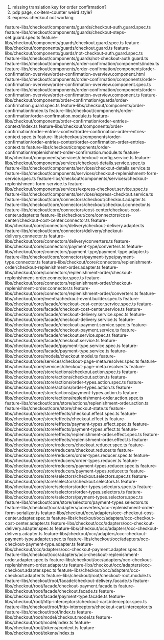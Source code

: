 1. missing translation key for order confirmation?  
2. pdp page, cx-item-counter weird style?
3. express checkout not working


feature-libs/checkout/components/guards/checkout-auth.guard.spec.ts
feature-libs/checkout/components/guards/checkout-steps-set.guard.spec.ts
feature-libs/checkout/components/guards/checkout.guard.spec.ts
feature-libs/checkout/components/guards/checkout.guard.ts
feature-libs/checkout/components/guards/not-checkout-auth.guard.spec.ts
feature-libs/checkout/components/guards/not-checkout-auth.guard.ts
feature-libs/checkout/components/order-confirmation/components/index.ts
feature-libs/checkout/components/order-confirmation/components/order-confirmation-overview/order-confirmation-overview.component.html
feature-libs/checkout/components/order-confirmation/components/order-confirmation-overview/order-confirmation-overview.component.spec.ts
feature-libs/checkout/components/order-confirmation/components/order-confirmation-overview/order-confirmation-overview.component.ts
feature-libs/checkout/components/order-confirmation/guards/order-confirmation.guard.spec.ts
feature-libs/checkout/components/order-confirmation/index.ts
feature-libs/checkout/components/order-confirmation/order-confirmation.module.ts
feature-libs/checkout/components/order-confirmation/order-entries-context/index.ts
feature-libs/checkout/components/order-confirmation/order-entries-context/order-confirmation-order-entries-context.spec.ts
feature-libs/checkout/components/order-confirmation/order-entries-context/order-confirmation-order-entries-context.ts
feature-libs/checkout/components/order-confirmation/replenishment-order-confirmation.module.ts
feature-libs/checkout/components/services/checkout-config.service.ts
feature-libs/checkout/components/services/checkout-details.service.spec.ts
feature-libs/checkout/components/services/checkout-details.service.ts
feature-libs/checkout/components/services/checkout-replenishment-form-service.spec.ts
feature-libs/checkout/components/services/checkout-replenishment-form-service.ts
feature-libs/checkout/components/services/express-checkout.service.spec.ts
feature-libs/checkout/components/services/express-checkout.service.ts
feature-libs/checkout/core/connectors/checkout/checkout.adapter.ts
feature-libs/checkout/core/connectors/checkout/checkout.connector.ts
feature-libs/checkout/core/connectors/cost-center/checkout-cost-center.adapter.ts
feature-libs/checkout/core/connectors/cost-center/checkout-cost-center.connector.ts
feature-libs/checkout/core/connectors/delivery/checkout-delivery.adapter.ts
feature-libs/checkout/core/connectors/delivery/checkout-delivery.connector.ts
feature-libs/checkout/core/connectors/delivery/converters.ts
feature-libs/checkout/core/connectors/payment-type/converters.ts
feature-libs/checkout/core/connectors/payment-type/payment-type.adapter.ts
feature-libs/checkout/core/connectors/payment-type/payment-type.connector.ts
feature-libs/checkout/core/connectors/replenishment-order/checkout-replenishment-order.adapter.ts
feature-libs/checkout/core/connectors/replenishment-order/checkout-replenishment-order.connector.spec.ts
feature-libs/checkout/core/connectors/replenishment-order/checkout-replenishment-order.connector.ts
feature-libs/checkout/core/connectors/replenishment-order/converters.ts
feature-libs/checkout/core/events/checkout-event.builder.spec.ts
feature-libs/checkout/core/facade/checkout-cost-center.service.spec.ts
feature-libs/checkout/core/facade/checkout-cost-center.service.ts
feature-libs/checkout/core/facade/checkout-delivery.service.spec.ts
feature-libs/checkout/core/facade/checkout-delivery.service.ts
feature-libs/checkout/core/facade/checkout-payment.service.spec.ts
feature-libs/checkout/core/facade/checkout-payment.service.ts
feature-libs/checkout/core/facade/checkout.service.spec.ts
feature-libs/checkout/core/facade/checkout.service.ts
feature-libs/checkout/core/facade/payment-type.service.spec.ts
feature-libs/checkout/core/facade/payment-type.service.ts
feature-libs/checkout/core/models/checkout.model.ts
feature-libs/checkout/core/services/checkout-page-meta.resolver.spec.ts
feature-libs/checkout/core/services/checkout-page-meta.resolver.ts
feature-libs/checkout/core/store/actions/checkout.action.spec.ts
feature-libs/checkout/core/store/actions/checkout.action.ts
feature-libs/checkout/core/store/actions/order-types.action.spec.ts
feature-libs/checkout/core/store/actions/order-types.action.ts
feature-libs/checkout/core/store/actions/payment-types.action.ts
feature-libs/checkout/core/store/actions/replenishment-order.action.spec.ts
feature-libs/checkout/core/store/actions/replenishment-order.action.ts
feature-libs/checkout/core/store/checkout-state.ts
feature-libs/checkout/core/store/effects/checkout.effect.spec.ts
feature-libs/checkout/core/store/effects/checkout.effect.ts
feature-libs/checkout/core/store/effects/payment-types.effect.spec.ts
feature-libs/checkout/core/store/effects/payment-types.effect.ts
feature-libs/checkout/core/store/effects/replenishment-order.effect.spec.ts
feature-libs/checkout/core/store/effects/replenishment-order.effect.ts
feature-libs/checkout/core/store/reducers/checkout.reducer.spec.ts
feature-libs/checkout/core/store/reducers/checkout.reducer.ts
feature-libs/checkout/core/store/reducers/order-types.reducer.spec.ts
feature-libs/checkout/core/store/reducers/order-types.reducer.ts
feature-libs/checkout/core/store/reducers/payment-types.reducer.spec.ts
feature-libs/checkout/core/store/reducers/payment-types.reducer.ts
feature-libs/checkout/core/store/selectors/checkout.selectors.spec.ts
feature-libs/checkout/core/store/selectors/checkout.selectors.ts
feature-libs/checkout/core/store/selectors/order-types.selectors.spec.ts
feature-libs/checkout/core/store/selectors/order-types.selectors.ts
feature-libs/checkout/core/store/selectors/payment-types.selectors.spec.ts
feature-libs/checkout/core/store/selectors/payment-types.selectors.ts
feature-libs/checkout/occ/adapters/converters/occ-replenishment-order-form-serializer.ts
feature-libs/checkout/occ/adapters/occ-checkout-cost-center.adapter.spec.ts
feature-libs/checkout/occ/adapters/occ-checkout-cost-center.adapter.ts
feature-libs/checkout/occ/adapters/occ-checkout-delivery.adapter.spec.ts
feature-libs/checkout/occ/adapters/occ-checkout-delivery.adapter.ts
feature-libs/checkout/occ/adapters/occ-checkout-payment-type.adapter.spec.ts
feature-libs/checkout/occ/adapters/occ-checkout-payment-type.adapter.ts
feature-libs/checkout/occ/adapters/occ-checkout-payment.adapter.spec.ts
feature-libs/checkout/occ/adapters/occ-checkout-replenishment-order.adapter.spec.ts
feature-libs/checkout/occ/adapters/occ-checkout-replenishment-order.adapter.ts
feature-libs/checkout/occ/adapters/occ-checkout.adapter.spec.ts
feature-libs/checkout/occ/adapters/occ-checkout.adapter.ts
feature-libs/checkout/root/checkout-root.module.ts
feature-libs/checkout/root/facade/checkout-delivery.facade.ts
feature-libs/checkout/root/facade/checkout-payment.facade.ts
feature-libs/checkout/root/facade/checkout.facade.ts
feature-libs/checkout/root/facade/payment-type.facade.ts
feature-libs/checkout/root/http-interceptors/checkout-cart.interceptor.spec.ts
feature-libs/checkout/root/http-interceptors/checkout-cart.interceptor.ts
feature-libs/checkout/root/index.ts
feature-libs/checkout/root/model/checkout.model.ts
feature-libs/checkout/root/model/index.ts
feature-libs/checkout/root/tokens/context.ts
feature-libs/checkout/root/tokens/index.ts

